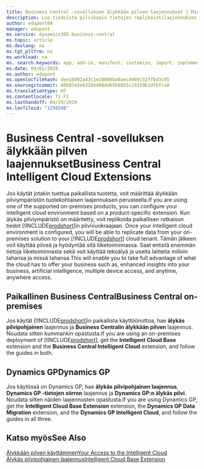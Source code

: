 ```yaml
---
title: Business Central -sovelluksen älykkään pilven laajennukset | Microsoft Docs
description: Luo tiedoista pilvikopio tietojen replikointilaajennuksen avulla ja muodosta yhteys älykkääseen pilveen.
author: edupont04
manager: edupont
ms.service: dynamics365-business-central
ms.topic: article
ms.devlang: na
ms.tgt_pltfrm: na
ms.workload: na
ms. search.keywords: app, add-in, manifest, customize, import, implement
ms.date: 04/01/2019
ms.author: edupont
ms.openlocfilehash: dee16082a43c1e38886ba0aec4409c52ffbd3c05
ms.sourcegitcommit: 60b87e5eb32bb408dd65b9855c29159b1dfbfca8
ms.translationtype: HT
ms.contentlocale: fi-FI
ms.lasthandoff: 04/29/2019
ms.locfileid: "1250248"
---
```

# <a name="business-central-intelligent-cloud-extensions"></a><span data-ttu-id="6b82a-103">Business Central -sovelluksen älykkään pilven laajennukset</span><span class="sxs-lookup"><span data-stu-id="6b82a-103">Business Central Intelligent Cloud Extensions</span></span>

<span data-ttu-id="6b82a-104">Jos käytät jotakin tuettua paikallista tuotetta, voit määrittää älykkään pilviympäristön tuotekohtaisen laajennuksen perusteella.</span><span class="sxs-lookup"><span data-stu-id="6b82a-104">If you are using one of the supported on-premises products, you can configure your intelligent cloud environment based on a product-specific extension.</span></span><span data-ttu-id="6b82a-105"> Kun älykäs pilviympäristö on määritetty, voit replikoida paikallisen ratkaisun tiedot [!INCLUDE[prodshort](includes/prodshort.md)]in pilvivuokraajaan.</span><span class="sxs-lookup"><span data-stu-id="6b82a-105"> Once your intelligent cloud environment is configured, you will be able to replicate data from your on-premises solution to your [!INCLUDE[prodshort](includes/prodshort.md)] cloud tenant.</span></span> <span data-ttu-id="6b82a-106">Tämän jälkeen voit käyttää pilveä ja hyödyntää sitä liiketoiminnassa. Saat entistä enemmän tietoja liiketoiminnasta sekä voit käyttää tekoälyä ja useita laitteita milloin tahansa ja missä tahansa.</span><span class="sxs-lookup"><span data-stu-id="6b82a-106">This will enable you to take full advantage of what the cloud has to offer your business such as, enhanced insights into your business, artificial intelligence, multiple device access, and anytime, anywhere access.</span></span>  

## <a name="business-central-on-premises"></a><span data-ttu-id="6b82a-107">Paikallinen Business Central</span><span class="sxs-lookup"><span data-stu-id="6b82a-107">Business Central on-premises</span></span>
<span data-ttu-id="6b82a-108">Jos käytät [!INCLUDE[prodshort](includes/prodshort.md)]in paikallista käyttöönottoa, hae **älykäs pilvipohjainen** laajennus ja **Business Centralin älykkään pilven** laajennus. Noudata sitten kummankin opastusta.</span><span class="sxs-lookup"><span data-stu-id="6b82a-108">If you are using an on-premises deployment of [!INCLUDE[prodshort](includes/prodshort.md)], get the **Intelligent Cloud Base** extension and the **Business Central Intelligent Cloud** extension, and follow the guides in both.</span></span>  

## <a name="dynamics-gp"></a><span data-ttu-id="6b82a-109">Dynamics GP</span><span class="sxs-lookup"><span data-stu-id="6b82a-109">Dynamics GP</span></span>
<span data-ttu-id="6b82a-110">Jos käytössä on Dynamics GP, hae **älykäs pilvipohjainen laajennus**, **Dynamics GP -tietojen siirron** laajennus ja **Dynamics GP:n älykäs pilvi**. Noudata sitten näiden laajennusten opastusta.</span><span class="sxs-lookup"><span data-stu-id="6b82a-110">If you are using Dynamics GP, get the **Intelligent Cloud Base Extension** extension, the **Dynamics GP Data Migration** extension, and the **Dynamics GP Intelligent Cloud**, and follow the guides in all three.</span></span>  

## <a name="see-also"></a><span data-ttu-id="6b82a-111">Katso myös</span><span class="sxs-lookup"><span data-stu-id="6b82a-111">See Also</span></span>

[<span data-ttu-id="6b82a-112">Älykkään pilven käyttäminen</span><span class="sxs-lookup"><span data-stu-id="6b82a-112">Your Access to the Intelligent Cloud</span></span>](about-intelligent-cloud.md)  
[<span data-ttu-id="6b82a-113">Älykäs pilvipohjainen laajennus</span><span class="sxs-lookup"><span data-stu-id="6b82a-113">Intelligent Cloud Base Extension</span></span>](ui-extensions-intelligent-cloud.md)  
